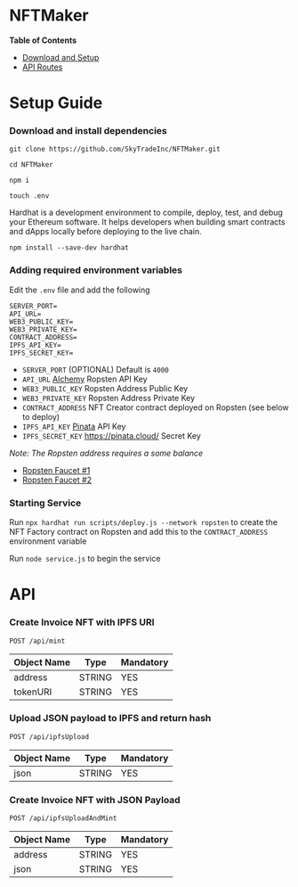 # NFTMaker

**Table of Contents**
- [Download and Setup](#setup-guide)
- [API Routes](#api)

# Setup Guide

### Download and install dependencies

`git clone https://github.com/SkyTradeInc/NFTMaker.git`

`cd NFTMaker`

`npm i`

`touch .env`

Hardhat is a development environment to compile, deploy, test, and debug your Ethereum software. It helps developers when building smart contracts and dApps locally before deploying to the live chain.


```
npm install --save-dev hardhat
```

### Adding required environment variables

Edit the `.env` file and add the following

```
SERVER_PORT=
API_URL=
WEB3_PUBLIC_KEY=
WEB3_PRIVATE_KEY=
CONTRACT_ADDRESS=
IPFS_API_KEY=
IPFS_SECRET_KEY=
```
- `SERVER_PORT` (OPTIONAL) Default is `4000`
- `API_URL` [Alchemy](https://www.alchemyapi.io/) Ropsten API Key
- `WEB3_PUBLIC_KEY` Ropsten Address Public Key
- `WEB3_PRIVATE_KEY` Ropsten Address Private Key
- `CONTRACT_ADDRESS` NFT Creator contract deployed on Ropsten (see below to deploy)
- `IPFS_API_KEY` [Pinata](https://pinata.cloud/) API Key
- `IPFS_SECRET_KEY` https://pinata.cloud/ Secret Key

*Note: The Ropsten address requires a some balance*
- [Ropsten Faucet #1](https://faucet.dimensions.network/)
- [Ropsten Faucet #2](https://faucet.ropsten.be/)  

### Starting Service

Run `npx hardhat run scripts/deploy.js --network ropsten` to create the NFT Factory contract on Ropsten and add this to the `CONTRACT_ADDRESS` environment variable

Run `node service.js` to begin the service

# API

### Create Invoice NFT with IPFS URI

```
POST /api/mint
```

Object Name| Type| Mandatory|
----| ----|------
address|STRING| YES
tokenURI|STRING|YES

### Upload JSON payload to IPFS and return hash

```
POST /api/ipfsUpload
```

Object Name| Type| Mandatory|
----| ----|------
json|STRING| YES

### Create Invoice NFT with JSON Payload

```
POST /api/ipfsUploadAndMint
```

Object Name| Type| Mandatory|
----| ----|------
address|STRING| YES
json|STRING| YES
